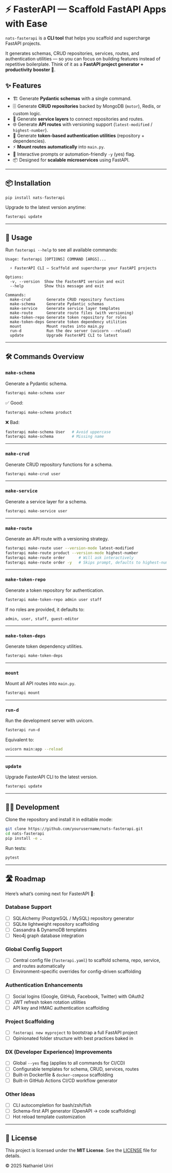 # ⚡ FasterAPI — Scaffold FastAPI Apps with Ease

`nats-fasterapi` is a **CLI tool** that helps you scaffold and supercharge FastAPI projects.  

It generates schemas, CRUD repositories, services, routes, and authentication utilities — so you can focus on building features instead of repetitive boilerplate. Think of it as a **FastAPI project generator + productivity booster 🚀**.  


## ✨ Features

- 🏗️ Generate **Pydantic schemas** with a single command.  
- 🗄️ Generate **CRUD repositories** backed by MongoDB (`motor`), Redis, or custom logic.  
- 🔧 Generate **service layers** to connect repositories and routes.  
- 🌐 Generate **API routes** with versioning support (`latest-modified` / `highest-number`).  
- 🔑 Generate **token-based authentication utilities** (repository + dependencies).  
- ⚡ **Mount routes automatically** into `main.py`.  
- 🎯 Interactive prompts or automation-friendly `-y` (yes) flag.  
- 📦 Designed for **scalable microservices** using FastAPI.  

---

## 📦 Installation

```bash
pip install nats-fasterapi
````

Upgrade to the latest version anytime:

```bash
fasterapi update
```

---

## 🚀 Usage

Run `fasterapi --help` to see all available commands:

```
Usage: fasterapi [OPTIONS] COMMAND [ARGS]...

  ⚡ FasterAPI CLI — Scaffold and supercharge your FastAPI projects

Options:
  -v, --version  Show the FasterAPI version and exit
  --help         Show this message and exit

Commands:
  make-crud       Generate CRUD repository functions
  make-schema     Generate Pydantic schemas
  make-service    Generate service layer templates
  make-route      Generate route files (with versioning)
  make-token-repo Generate token repository for roles
  make-token-deps Generate token dependency utilities
  mount           Mount routes into main.py
  run-d           Run the dev server (uvicorn --reload)
  update          Upgrade FasterAPI CLI to latest
```

---

## 🛠️ Commands Overview

### `make-schema`

Generate a Pydantic schema.

```bash
fasterapi make-schema user
```

✅ Good:

```bash
fasterapi make-schema product
```

❌ Bad:

```bash
fasterapi make-schema User   # Avoid uppercase
fasterapi make-schema        # Missing name
```

---

### `make-crud`

Generate CRUD repository functions for a schema.

```bash
fasterapi make-crud user
```

---

### `make-service`

Generate a service layer for a schema.

```bash
fasterapi make-service user
```

---

### `make-route`

Generate an API route with a versioning strategy.

```bash
fasterapi make-route user --version-mode latest-modified
fasterapi make-route product --version-mode highest-number
fasterapi make-route order      # Will ask interactively
fasterapi make-route order -y   # Skips prompt, defaults to highest-number
```

---

### `make-token-repo`

Generate a token repository for authentication.

```bash
fasterapi make-token-repo admin user staff
```

If no roles are provided, it defaults to:

```
admin, user, staff, guest-editor
```

---

### `make-token-deps`

Generate token dependency utilities.

```bash
fasterapi make-token-deps
```

---

### `mount`

Mount all API routes into `main.py`.

```bash
fasterapi mount
```

---

### `run-d`

Run the development server with uvicorn.

```bash
fasterapi run-d
```

Equivalent to:

```bash
uvicorn main:app --reload
```

---

### `update`

Upgrade FasterAPI CLI to the latest version.

```bash
fasterapi update
```

---

## 👨‍💻 Development

Clone the repository and install it in editable mode:

```bash
git clone https://github.com/yourusername/nats-fasterapi.git
cd nats-fasterapi
pip install -e .
```

Run tests:

```bash
pytest
```

---

## 🛣️ Roadmap

Here’s what’s coming next for FasterAPI 🚀:

### Database Support

* [ ] SQLAlchemy (PostgreSQL / MySQL) repository generator
* [ ] SQLite lightweight repository scaffolding
* [ ] Cassandra & DynamoDB templates
* [ ] Neo4j graph database integration

### Global Config Support

* [ ] Central config file (`fasterapi.yaml`) to scaffold schema, repo, service, and routes automatically
* [ ] Environment-specific overrides for config-driven scaffolding

### Authentication Enhancements

* [ ] Social logins (Google, GitHub, Facebook, Twitter) with OAuth2
* [ ] JWT refresh token rotation utilities
* [ ] API key and HMAC authentication scaffolding

### Project Scaffolding

* [ ] `fasterapi new myproject` to bootstrap a full FastAPI project
* [ ] Opinionated folder structure with best practices baked in

### DX (Developer Experience) Improvements

* [ ] Global `--yes` flag (applies to all commands for CI/CD)
* [ ] Configurable templates for schema, CRUD, services, routes
* [ ] Built-in Dockerfile & `docker-compose` scaffolding
* [ ] Built-in GitHub Actions CI/CD workflow generator

### Other Ideas

* [ ] CLI autocompletion for bash/zsh/fish
* [ ] Schema-first API generator (OpenAPI → code scaffolding)
* [ ] Hot reload template customization

---

## 📄 License

This project is licensed under the **MIT License**.
See the [LICENSE](LICENSE) file for details.

© 2025 Nathaniel Uriri

```
```
